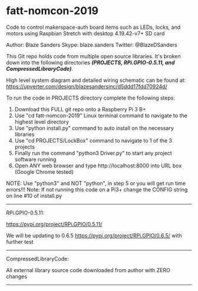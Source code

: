 # fatt-nomcon-2019
Code to control makerspace-auth board items such as LEDs, locks, and motors using Raspbian Stretch with desktop 4.19.42-v7+ SD card

Author: Blaze Sanders Skype: blaze.sanders Twitter: @BlazeDSanders

This Git repo holds code from multiple open source libraries. It's broken down into the following directories ***(PROJECTS, RPi.GPIO-0.5.11, and CompressedLibraryCode)***.

High level system diagram and detailed wiring schematic can be found at:
https://upverter.com/design/blazesandersinc/d5ddd17fdd70924d/

To run the code in PROJECTS directory complete the following steps:

1) Download this FULL git repo onto a Raspberry Pi 3 B+
2) Use "cd fatt-nomcon-2019" Linux terminal command to navigate to the highest level directory
3) Use "python install.py" command to auto install on the necessary libraries
4) Use "cd PROJECTS/LockBox" command to navigate to 1 of the 3 projects
5) Finally run the command "python3 Driver.py" to start any project software running
6) Open ANY web browser and type http://localhost:8000 into URL box (Google Chrome tested)

NOTE: Use "python3" and NOT "python", in step 5 or you will get run time errors!!!
Note: If not running this code on a Pi3+ change the CONFIG string on line #10 of install.py

***
RPi.GPIO-0.5.11:

https://pypi.org/project/RPi.GPIO/0.5.11/

We will be updating to 0.6.5 https://pypi.org/project/RPi.GPIO/0.6.5/ with further test

***
CompressedLibraryCode:

All external library source code downloaded from author with ZERO changes

***
